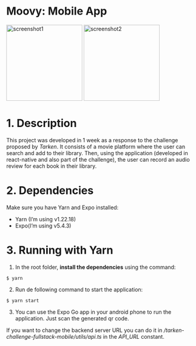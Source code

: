 # Moovy: Mobile App

<img src="https://iili.io/WaK5Kl.jpg" alt="screenshot1" width="200"/>
<img src="https://iili.io/WaK7l2.jpg" alt="screenshot2" width="200"/>

# 1. Description

This project was developed in 1 week as a response to the challenge proposed by _Tarken_.
It consists of a movie platform where the user can search and add to their library. Then, using the application (developed in react-native and also part of the challenge), the user can record an audio review for each book in their library.

# 2. Dependencies

Make sure you have Yarn and Expo installed:

- Yarn (I’m using v1.22.18)
- Expo(I’m using v5.4.3)

# 3. Running with Yarn

1. In the root folder, **install the dependencies** using the command:

```docker
$ yarn
```

2. Run de following command to start the application:

```docker
$ yarn start
```

3. You can use the Expo Go app in your android phone to run the application. Just scan the generated qr code.

If you want to change the backend server URL you can do it in _/tarken-challenge-fullstack-mobile/utils/api.ts_ in the _API_URL_ constant.
